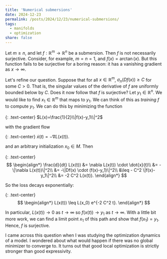 ```yaml
---
title: 'Numerical submersions'
date: 2024-12-23
permalink: /posts/2024/12/23/numerical-submersions/
tags:
  - manifolds
  - optimization
share: false
---
```


Let $m \geq n$, and let $f: \mathbb{R}^m \to \mathbb{R}^n$ be a submersion. Then $f$ is not necessarily surjective. Consider, for example, $m = n = 1$, and $f(x) = \arctan(x)$. But this function fails to be surjective for a boring reason: it has a vanishing gradient as $x \to \infty$.

Let's refine our question. Suppose that for all $x \in \mathbb{R}^m$, $\sigma_n(Df(x)) \geq C$ for some $C > 0$. That is, the singular values of the derivative of $f$ are uniformly bounded below by $C$. Does it now follow that $f$ is surjective? Let $y_1 \in \mathbb{R}^n$. We would like to find $x_1 \in \mathbb{R}^m$ that maps to $y_1$. We can think of this as *training* $f$ to compute $y_1$. We can do this by minimizing the function

{: .text-center}
$L(x)=\frac{1}{2}\\|f(x)-y_1\\|^2$

with the gradient flow

{: .text-center}
$\dot{x}(t) =-\nabla L(x(t))$.

and an arbitrary initialization $x_0 \in M$. Then

{: .text-center}
$$
\begin{align*}
\frac{d}{dt} L(x(t)) &= \nabla L(x(t)) \cdot \dot{x}(t)\\
&= - \|\nabla L(x(t))\|^2\\
&= -\|Df(x) \cdot (f(x)-y_1)\|^2\\
&\leq - C^2 \|f(x)-y_1\|^2\\
&= -2 C^2 L(x(t)).
\end{align*}
$$

So the loss decays exponentially:

{: .text-center}
$$
\begin{align*}
L(x(t)) \leq L(x_0) e^{-2 C^2 t}.
\end{align*}
$$

In particular, $L(x(t)) \to 0$ as $t \to \infty$ so $f(x(t)) \to y_1$ as $t \to \infty$. With a little bit more work, we can find a limit point $x_1$ of this path and show that $f(x_1) = y_1$. Hence, $f$ is surjective.

I came across this question when I was studying the optimization dynamics of a model. I wondered about what would happen if there was no global minimizer to converge to. It turns out that good local optimization is strictly stronger than good expressivity.